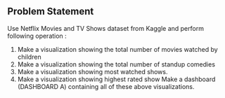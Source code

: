 ## Problem Statement

Use Netflix Movies and TV Shows dataset from Kaggle and perform following
operation :
1. Make a visualization showing the total number of movies watched by children
2. Make a visualization showing the total number of standup comedies
3. Make a visualization showing most watched shows.
4. Make a visualization showing highest rated show
Make a dashboard (DASHBOARD A) containing all of these above visualizations.
